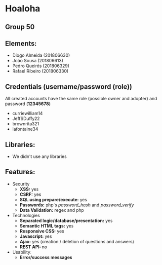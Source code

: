 # Hoaloha
## Group 50

## Elements:
 - Diogo Almeida    (201806630)
 - João Sousa       (201806613)
 - Pedro Queirós    (201806329)
 - Rafael Ribeiro   (201806330)

## Credentials (username/password (role))
All created accounts have the same role (possible owner and adopter) and password (**12345678**)
 - curriewilliam14
 - JeffSDuffy22
 - brownrita321
 - lafontaine34

## Libraries:
 - We didn't use any libraries

## Features:
 - Security
     - **XSS:** yes
     - **CSRF:** yes
     - **SQL using prepare/execute:** yes
     - **Passwords:** php's *password_hash* and *password_verify*
     - **Data Validation:** regex and php
 - Technologies
     - **Separated logic/database/presentation:** yes
     - **Semantic HTML tags:** yes
     - **Responsive CSS:** yes
     - **Javascript:** yes
     - **Ajax:** yes (creation / deletion of questions and answers)
     - **REST API:** no
  - Usability:
     - **Error/success messages** 

 